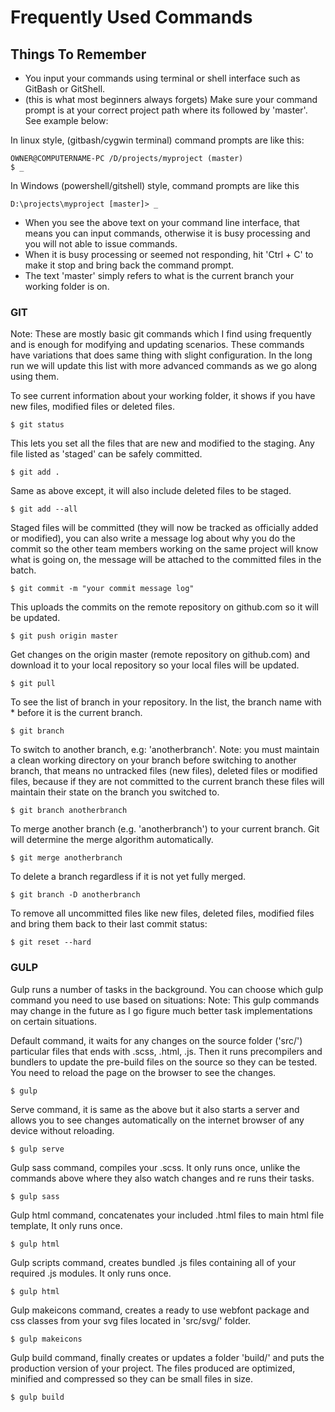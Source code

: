 # Frequently Used Commands

## Things To Remember
* You input your commands using terminal or shell interface such as GitBash or GitShell.
* (this is what most beginners always forgets) Make sure your command prompt is at your correct project path where its followed by 'master'. See example below:

In linux style, (gitbash/cygwin terminal) command prompts are like this:
~~~
OWNER@COMPUTERNAME-PC /D/projects/myproject (master)
$ _
~~~
In Windows (powershell/gitshell) style, command prompts are like this
~~~
D:\projects\myproject [master]> _
~~~
* When you see the above text on your command line interface, that means you can input commands, otherwise it is busy processing and you will not able to issue commands.
* When it is busy processing or seemed not responding, hit 'Ctrl + C' to make it stop and bring back the command prompt.
* The text 'master' simply refers to what is the current branch your working folder is on.

### GIT

Note: These are mostly basic git commands which I find using frequently and is enough for modifying and updating scenarios. These commands have variations that does same thing with slight configuration. In the long run we will update this list with more advanced commands as we go along using them.

To see current information about your working folder, it shows if you have new files, modified files or deleted files.
~~~
$ git status
~~~

This lets you set all the files that are new and modified to the staging. Any file listed as 'staged' can be safely committed.
~~~
$ git add .
~~~

Same as above except, it will also include deleted files to be staged.
~~~
$ git add --all
~~~

Staged files will be committed (they will now be tracked as officially added or modified), you can also write a message log about why you do the commit so the other team members working on the same project will know what is going on, the message will be attached to the committed files in the batch.
~~~
$ git commit -m "your commit message log"
~~~

This uploads the commits on the remote repository on github.com so it will be updated.
~~~
$ git push origin master
~~~

Get changes on the origin master (remote repository on github.com) and download it to your local repository so your local files will be updated.
~~~
$ git pull
~~~

To see the list of branch in your repository. In the list, the branch name with * before it is the current branch.
~~~
$ git branch
~~~

To switch to another branch, e.g: 'anotherbranch'. Note: you must maintain a clean working directory on your branch before switching to another branch, that means no untracked files (new files), deleted files or modified files, because if they are not committed to the current branch these files will maintain their state on the branch you switched to.
~~~
$ git branch anotherbranch
~~~

To merge another branch (e.g. 'anotherbranch') to your current branch. Git will determine the merge algorithm automatically.
~~~
$ git merge anotherbranch
~~~

To delete a branch regardless if it is not yet fully merged.
~~~
$ git branch -D anotherbranch
~~~

To remove all uncommitted files like new files, deleted files, modified files and bring them back to their last commit status:
~~~
$ git reset --hard
~~~


### GULP

Gulp runs a number of tasks in the background. You can choose which gulp command you need to use based on situations:
Note: This gulp commands may change in the future as I go figure much better task implementations on certain situations.

Default command, it waits for any changes on the source folder ('src/') particular files that ends with .scss, .html, .js. Then it runs precompilers and bundlers to update the pre-build files on the source so they can be tested. You need to reload the page on the browser to see the changes.
~~~
$ gulp
~~~

Serve command, it is same as the above but it also starts a server and allows you to see changes automatically on the internet browser of any device without reloading.
~~~
$ gulp serve
~~~

Gulp sass command, compiles your .scss. It only runs once, unlike the commands above where they also watch changes and re runs their tasks.
~~~
$ gulp sass
~~~

Gulp html command, concatenates your included .html files to main html file template, It only runs once.
~~~
$ gulp html
~~~

Gulp scripts command, creates bundled .js files containing all of your required .js modules. It only runs once.
~~~
$ gulp html
~~~

Gulp makeicons command, creates a ready to use webfont package and css classes from your svg files located in 'src/svg/' folder.
~~~
$ gulp makeicons
~~~

Gulp build command, finally creates or updates a folder 'build/' and puts the production version of your project. The files produced are optimized, minified and compressed so they can be small files in size.
~~~
$ gulp build
~~~
